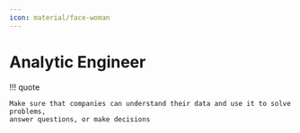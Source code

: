 ```yaml
---
icon: material/face-woman
---
```


# Analytic Engineer

!!! quote

    Make sure that companies can understand their data and use it to solve problems,
    answer questions, or make decisions

